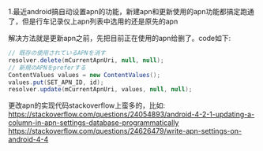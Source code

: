 1.最近android搞自动设置apn的功能，新建apn和更新使用的apn功能都搞定跑通了，但是行车记录仪上apn列表中选用的还是原先的apn

解决方法就是更新apn之前，先把目前正在使用的apn给删了。code如下:

```java
// 既存の使用されているAPNを消す
resolver.delete(mCurrentApnUri, null, null);
// 新規のAPNをpreferする
ContentValues values = new ContentValues();
values.put(SET_APN_ID, id);
resolver.update(mCurrentApnUri, values, null, null);
```

更改apn的实现代码stackoverflow上蛮多的，比如: 
https://stackoverflow.com/questions/24054893/android-4-2-1-updating-a-column-in-apn-settings-database-programmatically <br/>
https://stackoverflow.com/questions/24626479/write-apn-settings-on-android-4-4
